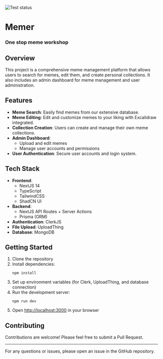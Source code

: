 ![Test status](https://github.com/halfloafhq/memer/actions/workflows/ci.yml/badge.svg)

# Memer
### One stop meme workshop

## Overview

This project is a comprehensive meme management platform that allows users to search for memes, edit them, and create personal collections. It also includes an admin dashboard for meme management and user administration.

## Features

- **Meme Search**: Easily find memes from our extensive database.
- **Meme Editing**: Edit and customize memes to your liking with Excalidraw integrated.
- **Collection Creation**: Users can create and manage their own meme collections.
- **Admin Dashboard**:
  - Upload and edit memes
  - Manage user accounts and permissions
- **User Authentication**: Secure user accounts and login system.

## Tech Stack

- **Frontend**:
  - NextJS 14
  - TypeScript
  - TailwindCSS
  - ShadCN UI
- **Backend**:
  - NextJS API Routes + Server Actions
  - Prisma (ORM)
- **Authentication**: ClerkJS
- **File Upload**: UploadThing
- **Database**: MongoDB

## Getting Started

1. Clone the repository
2. Install dependencies:
   ```
   npm install
   ```
3. Set up environment variables (for Clerk, UploadThing, and database connection)
4. Run the development server:
   ```
   npm run dev
   ```
5. Open [http://localhost:3000](http://localhost:3000) in your browser

## Contributing

Contributions are welcome! Please feel free to submit a Pull Request.

---

For any questions or issues, please open an issue in the GitHub repository.

